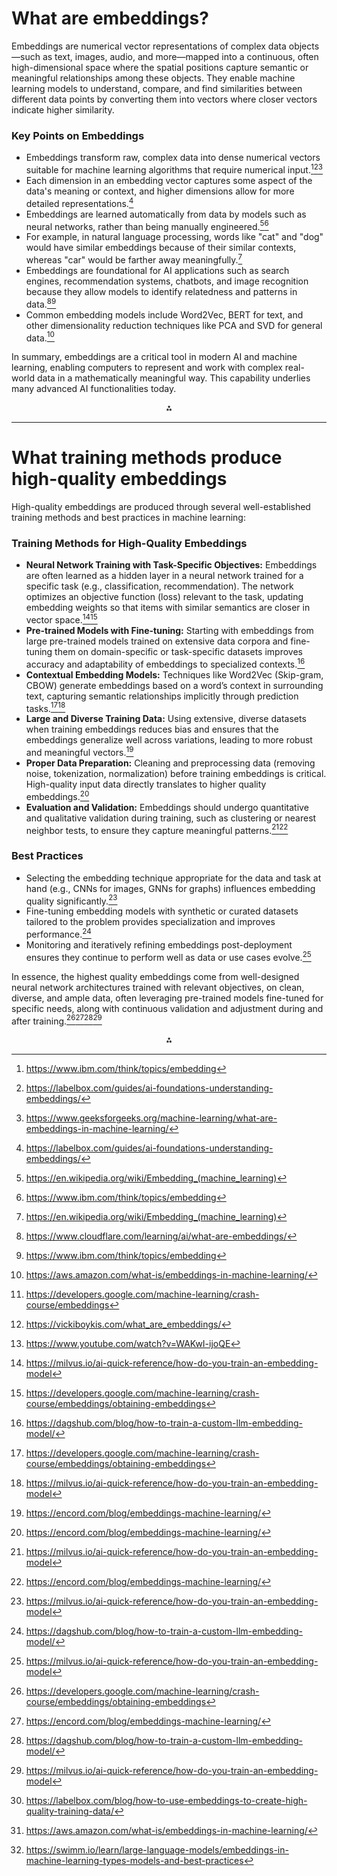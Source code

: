 # What are embeddings?

Embeddings are numerical vector representations of complex data objects—such as text, images, audio, and more—mapped into a continuous, often high-dimensional space where the spatial positions capture semantic or meaningful relationships among these objects. They enable machine learning models to understand, compare, and find similarities between different data points by converting them into vectors where closer vectors indicate higher similarity.

### Key Points on Embeddings

- Embeddings transform raw, complex data into dense numerical vectors suitable for machine learning algorithms that require numerical input.[^1_1][^1_2][^1_4]
- Each dimension in an embedding vector captures some aspect of the data's meaning or context, and higher dimensions allow for more detailed representations.[^1_2]
- Embeddings are learned automatically from data by models such as neural networks, rather than being manually engineered.[^1_5][^1_1]
- For example, in natural language processing, words like "cat" and "dog" would have similar embeddings because of their similar contexts, whereas "car" would be farther away meaningfully.[^1_5]
- Embeddings are foundational for AI applications such as search engines, recommendation systems, chatbots, and image recognition because they allow models to identify relatedness and patterns in data.[^1_3][^1_1]
- Common embedding models include Word2Vec, BERT for text, and other dimensionality reduction techniques like PCA and SVD for general data.[^1_6]

In summary, embeddings are a critical tool in modern AI and machine learning, enabling computers to represent and work with complex real-world data in a mathematically meaningful way. This capability underlies many advanced AI functionalities today.
<span style="display:none">[^1_7][^1_8][^1_9]</span>

<div style="text-align: center">⁂</div>

[^1_1]: https://www.ibm.com/think/topics/embedding

[^1_2]: https://labelbox.com/guides/ai-foundations-understanding-embeddings/

[^1_3]: https://www.cloudflare.com/learning/ai/what-are-embeddings/

[^1_4]: https://www.geeksforgeeks.org/machine-learning/what-are-embeddings-in-machine-learning/

[^1_5]: https://en.wikipedia.org/wiki/Embedding_(machine_learning)

[^1_6]: https://aws.amazon.com/what-is/embeddings-in-machine-learning/

[^1_7]: https://developers.google.com/machine-learning/crash-course/embeddings

[^1_8]: https://vickiboykis.com/what_are_embeddings/

[^1_9]: https://www.youtube.com/watch?v=WAKwI-ijoQE


---

# What training methods produce high-quality embeddings

High-quality embeddings are produced through several well-established training methods and best practices in machine learning:

### Training Methods for High-Quality Embeddings

- **Neural Network Training with Task-Specific Objectives:** Embeddings are often learned as a hidden layer in a neural network trained for a specific task (e.g., classification, recommendation). The network optimizes an objective function (loss) relevant to the task, updating embedding weights so that items with similar semantics are closer in vector space.[^2_2][^2_4]
- **Pre-trained Models with Fine-tuning:** Starting with embeddings from large pre-trained models trained on extensive data corpora and fine-tuning them on domain-specific or task-specific datasets improves accuracy and adaptability of embeddings to specialized contexts.[^2_3]
- **Contextual Embedding Models:** Techniques like Word2Vec (Skip-gram, CBOW) generate embeddings based on a word’s context in surrounding text, capturing semantic relationships implicitly through prediction tasks.[^2_4][^2_2]
- **Large and Diverse Training Data:** Using extensive, diverse datasets when training embeddings reduces bias and ensures that the embeddings generalize well across variations, leading to more robust and meaningful vectors.[^2_1]
- **Proper Data Preparation:** Cleaning and preprocessing data (removing noise, tokenization, normalization) before training embeddings is critical. High-quality input data directly translates to higher quality embeddings.[^2_1]
- **Evaluation and Validation:** Embeddings should undergo quantitative and qualitative validation during training, such as clustering or nearest neighbor tests, to ensure they capture meaningful patterns.[^2_2][^2_1]


### Best Practices

- Selecting the embedding technique appropriate for the data and task at hand (e.g., CNNs for images, GNNs for graphs) influences embedding quality significantly.[^2_2]
- Fine-tuning embedding models with synthetic or curated datasets tailored to the problem provides specialization and improves performance.[^2_3]
- Monitoring and iteratively refining embeddings post-deployment ensures they continue to perform well as data or use cases evolve.[^2_2]

In essence, the highest quality embeddings come from well-designed neural network architectures trained with relevant objectives, on clean, diverse, and ample data, often leveraging pre-trained models fine-tuned for specific needs, along with continuous validation and adjustment during and after training.[^2_4][^2_1][^2_3][^2_2]
<span style="display:none">[^2_5][^2_6][^2_7]</span>

<div style="text-align: center">⁂</div>

[^2_1]: https://encord.com/blog/embeddings-machine-learning/

[^2_2]: https://milvus.io/ai-quick-reference/how-do-you-train-an-embedding-model

[^2_3]: https://dagshub.com/blog/how-to-train-a-custom-llm-embedding-model/

[^2_4]: https://developers.google.com/machine-learning/crash-course/embeddings/obtaining-embeddings

[^2_5]: https://labelbox.com/blog/how-to-use-embeddings-to-create-high-quality-training-data/

[^2_6]: https://aws.amazon.com/what-is/embeddings-in-machine-learning/

[^2_7]: https://swimm.io/learn/large-language-models/embeddings-in-machine-learning-types-models-and-best-practices

